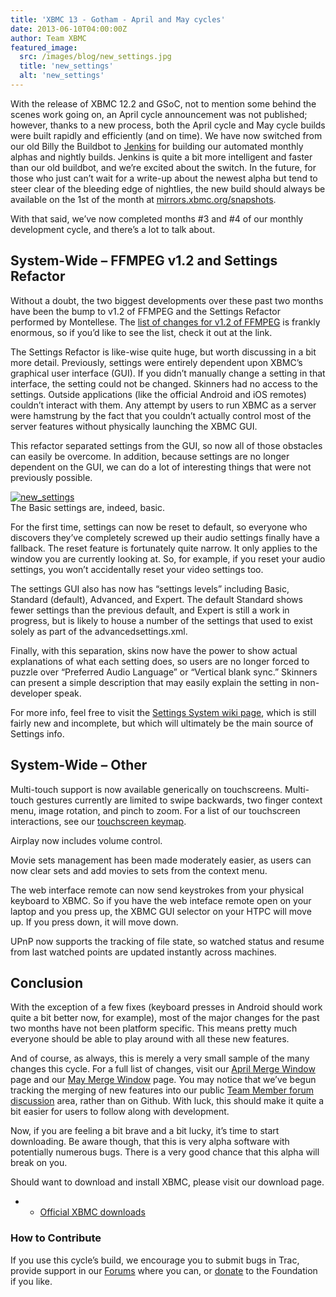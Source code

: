 ```yaml
---
title: 'XBMC 13 - Gotham - April and May cycles'
date: 2013-06-10T04:00:00Z
author: Team XBMC
featured_image:
  src: /images/blog/new_settings.jpg
  title: 'new_settings'
  alt: 'new_settings'
---
```

With the release of XBMC 12.2 and GSoC, not to mention some behind the scenes work going on, an April cycle announcement was not published; however, thanks to a new process, both the April cycle and May cycle builds were built rapidly and efficiently (and on time). We have now switched from our old Billy the Buildbot to [Jenkins](https://en.wikipedia.org/wiki/Jenkins_(software) "Wikipedia article on Jenkins") for building our automated monthly alphas and nightly builds. Jenkins is quite a bit more intelligent and faster than our old buildbot, and we’re excited about the switch. In the future, for those who just can’t wait for a write-up about the newest alpha but tend to steer clear of the bleeding edge of nightlies, the new build should always be available on the 1st of the month at [mirrors.xbmc.org/snapshots](http://mirrors.xbmc.org:8989/snapshots/).

 With that said, we’ve now completed months #3 and #4 of our monthly development cycle, and there’s a lot to talk about.

 System-Wide – FFMPEG v1.2 and Settings Refactor
-----------------------------------------------

 Without a doubt, the two biggest developments over these past two months have been the bump to v1.2 of FFMPEG and the Settings Refactor performed by Montellese. The [list of changes for v1.2 of FFMPEG](https://github.com/xbmc/xbmc/blob/master/lib/ffmpeg/Changelog "FFMPEG git shortlog") is frankly enormous, so if you’d like to see the list, check it out at the link.

 The Settings Refactor is like-wise quite huge, but worth discussing in a bit more detail. Previously, settings were entirely dependent upon XBMC’s graphical user interface (GUI). If you didn’t manually change a setting in that interface, the setting could not be changed. Skinners had no access to the settings. Outside applications (like the official Android and iOS remotes) couldn’t interact with them. Any attempt by users to run XBMC as a server were hamstrung by the fact that you couldn’t actually control most of the server features without physically launching the XBMC GUI.

 This refactor separated settings from the GUI, so now all of those obstacles can easily be overcome. In addition, because settings are no longer dependent on the GUI, we can do a lot of interesting things that were not previously possible.

 [![new_settings](/sites/default/files/uploads/new_settings-300x168.jpg)](/sites/default/files/uploads/new_settings.jpg)  
 The Basic settings are, indeed, basic.

  For the first time, settings can now be reset to default, so everyone who discovers they’ve completely screwed up their audio settings finally have a fallback. The reset feature is fortunately quite narrow. It only applies to the window you are currently looking at. So, for example, if you reset your audio settings, you won’t accidentally reset your video settings too.

 The settings GUI also has now has “settings levels” including Basic, Standard (default), Advanced, and Expert. The default Standard shows fewer settings than the previous default, and Expert is still a work in progress, but is likely to house a number of the settings that used to exist solely as part of the advancedsettings.xml.

 Finally, with this separation, skins now have the power to show actual explanations of what each setting does, so users are no longer forced to puzzle over “Preferred Audio Language” or “Vertical blank sync.” Skinners can present a simple description that may easily explain the setting in non-developer speak.

 For more info, feel free to visit the [Settings System wiki page](https://kodi.wiki/view/Settings_System "XBMC Settings System wiki page"), which is still fairly new and incomplete, but which will ultimately be the main source of Settings info.

 System-Wide – Other
-------------------

 Multi-touch support is now available generically on touchscreens. Multi-touch gestures currently are limited to swipe backwards, two finger context menu, image rotation, and pinch to zoom. For a list of our touchscreen interactions, see our [touchscreen keymap](https://github.com/xbmc/xbmc/blob/master/system/keymaps/touchscreen.xml "XBMC Touchscreen Keymap").

 Airplay now includes volume control.

 Movie sets management has been made moderately easier, as users can now clear sets and add movies to sets from the context menu.

 The web interface remote can now send keystrokes from your physical keyboard to XBMC. So if you have the web inteface remote open on your laptop and you press up, the XBMC GUI selector on your HTPC will move up. If you press down, it will move down.

 UPnP now supports the tracking of file state, so watched status and resume from last watched points are updated instantly across machines.

 Conclusion
----------

 With the exception of a few fixes (keyboard presses in Android should work quite a bit better now, for example), most of the major changes for the past two months have not been platform specific. This means pretty much everyone should be able to play around with all these new features.

 And of course, as always, this is merely a very small sample of the many changes this cycle. For a full list of changes, visit our [April Merge Window](https://forum.kodi.tv/showthread.php?tid=161565 "April Merge Window") page and our [May Merge Window](https://forum.kodi.tv/showthread.php?tid=162128 "May Merge Window") page. You may notice that we’ve begun tracking the merging of new features into our public [Team Member forum discussion](https://forum.kodi.tv/forumdisplay.php?fid=183 "Team Member Discussion") area, rather than on Github. With luck, this should make it quite a bit easier for users to follow along with development.

 Now, if you are feeling a bit brave and a bit lucky, it’s time to start downloading. Be aware though, that this is very alpha software with potentially numerous bugs. There is a very good chance that this alpha will break on you.

 Should want to download and install XBMC, please visit our download page.

 
 * * [Official XBMC downloads](https://kodi.wiki/download/)
 
 ### How to Contribute

 If you use this cycle’s build, we encourage you to submit bugs in Trac, provide support in our [Forums](https://forum.kodi.tv/ "XBMC Forums") where you can, or [donate](https://kodi.wiki/contribute/donate/ "XBMC Foundation Donations") to the Foundation if you like.

 
